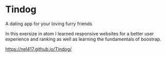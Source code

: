 # Tindog
A dating app for your loving furry friends


In this exersize in atom I learned responsive websites for a better user experience and ranking as well as learning the fundamentals of boostrap.


 https://nel417.github.io/Tindog/
